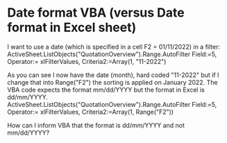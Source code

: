 
# Date format VBA (versus Date format in Excel sheet)

I want to use a date (which is specified in a cell F2 = 01/11/2022) in a filter:
ActiveSheet.ListObjects("QuotationOverview").Range.AutoFilter Field:=5, Operator:= xlFilterValues, Criteria2:=Array(1, "11-2022")

As you can see I now have the date (month), hard coded "11-2022" but if I change that into Range("F2") the sorting is applied on January 2022. The VBA code expects the format mm/dd/YYYY but the format in Excel is dd/mm/YYYY.
ActiveSheet.ListObjects("QuotationOverview").Range.AutoFilter Field:=5, Operator:= xlFilterValues, Criteria2:=Array(1, Range("F2"))

How can I inform VBA that the format is dd/mm/YYYY and not mm/dd/YYYY?

        